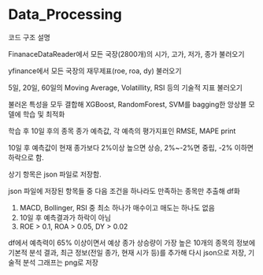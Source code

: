 # Data_Processing

코드 구조 설명

FinanaceDataReader에서 모든 국장(2800개)의 시가, 고가, 저가, 종가 불러오기

yfinance에서 모든 국장의 재무제표(roe, roa, dy) 불러오기

5일, 20일, 60일의 Moving Average, Volatillity, RSI 등의 기술적 지표 불러오기

불러온 특성을 모두 결합해 XGBoost, RandomForest, SVM를 bagging한 앙상블 모델에 학습 및 최적화

학습 후 10일 후의 종목 종가 예측값, 각 예측의 평가지표인 RMSE, MAPE print

10일 후 예측값이 현재 종가보다 2%이상 높으면 상승, 2%~-2%면 중립, -2% 이하면 하락으로 함.

상기 항목은 json 파일로 저장함.

json 파일에 저장된 항목들 중 다음 조건을 하나라도 만족하는 종목만 추출해 df화
1. MACD, Bollinger, RSI 중 최소 하나가 매수이고 매도는 하나도 없음
2. 10일 후 예측결과가 하락이 아님
3. ROE > 0.1, ROA > 0.05, DY > 0.02

df에서 예측력이 65% 이상이면서 예상 종가 상승량이 가장 높은 10개의 종목의 정보에 기본적 분석 결과, 최근 정보(전일 종가, 현재 시가 등)를 추가해 다시 json으로 저장, 기술적 분석 그래프는 png로 저장
